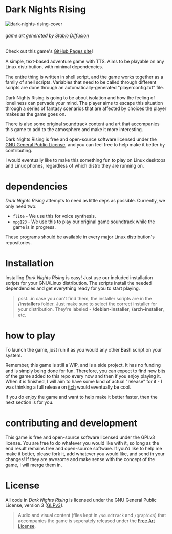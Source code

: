 # Dark Nights Rising

![dark-nights-rising-cover](https://github.com/rav3ndust/DarkNightsRising/assets/35274771/ba01135b-6490-497b-88d3-d03b8abe7384)
###### game art generated by [Stable Diffusion](https://stablediffusionweb.com)

Check out this game's [GitHub Pages site](https://rav3ndust.github.io/DarkNightsRising)!

A simple, text-based adventure game with TTS. Aims to be playable on any Linux distribution, with minimal dependencies.

The entire thing is written in shell script, and the game works together as a family of shell scripts. 
Variables that need to be called through different scripts are done through an automatically-generated "playerconfig.txt" file. 

Dark Nights Rising is going to be about isolation and how the feeling of loneliness can pervade your mind. The player aims to escape this situation through a series of fantasy scenarios that are affected by choices the player makes as the game goes on. 

There is also some original soundtrack content and art that accompanies this game to add to the atmosphere and make it more interesting. 

Dark Nights Rising is free and open-source software licensed under the [GNU General Public License](https://www.gnu.org/licenses/gpl-3.0.en.html), and you can feel free to help make it better by contributing. 

I would eventually like to make this something fun to play on Linux desktops and Linux phones, regardless of which distro they are running on.

# dependencies

*Dark Nights Rising* attempts to need as little deps as possible. Currently, we only need two:

- `flite` - We use this for voice synthesis.
- `mpg123` - We use this to play our original game soundtrack while the game is in progress.

These programs should be available in every major Linux distribution's repositories. 

# Installation

Installing *Dark Nights Rising* is easy! Just use our included installation scripts for your GNU/Linux distribution. The scripts install the needed dependencies and get everything ready for you to start playing.

> psst...in case you can't find them, the installer scripts are in the **/installers** folder. Just make sure to select the correct installer for your distribution. They're labeled - **/debian-installer**, **/arch-installer**, etc.

# how to play

To launch the game, just run it as you would any other Bash script on your system. 

Remember, this game is still a WIP, and is a side project. It has no funding and is simply being done for fun. Therefore, you can expect to find new bits of the game added to this repo every now and then if you enjoy playing it. When it is finished, I will aim to have some kind of actual "release" for it - I was thinking a full release on [itch](https://itch.io) would eventually be cool. 

If you do enjoy the game and want to help make it better faster, then the next section is for you. 

# contributing and development

This game is free and open-source software licensed under the GPLv3 license. You are free to do whatever you would like with it, so long as the end result remains free and open-source software. If you'd like to help me make it better, please fork it, add whatever you would like, and send in your changes! If they are awesome and make sense with the concept of the game, I will merge them in. 

# License

All code in *Dark Nights Rising* is licensed under the GNU General Public License, version 3 ([GLPv3](https://www.gnu.org/licenses/gpl-3.0.en.html)).

> Audio and visual content (files kept in `/soundtrack` and `/graphics`) that accompanies the game is seperately released under the [Free Art License](https://artlibre.org/licence/lal/en/). 
